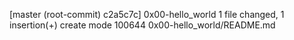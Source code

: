 [master (root-commit) c2a5c7c] 0x00-hello_world
 1 file changed, 1 insertion(+)
 create mode 100644 0x00-hello_world/README.md
